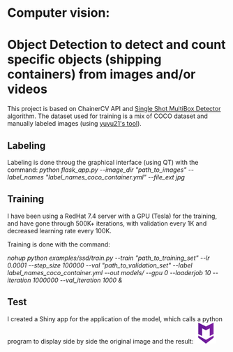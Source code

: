 # Computer vision: 
# Object Detection to detect and count specific objects (shipping containers) from images and/or videos

This project is based on ChainerCV API and [Single Shot MultiBox Detector](https://github.com/chainer/chainercv/tree/master/examples/ssd) algorithm.
The dataset used for training is a mix of COCO dataset and manually labeled images (using [yuyu21's tool](https://github.com/yuyu2172/image-labelling-tool)).

## Labeling
Labeling is done throug the graphical interface (using QT) with the command:
*python flask_app.py --image_dir "path_to_images" --label_names "label_names_coco_container.yml" --file_ext jpg*

## Training
I have been using a RedHat 7.4 server with a GPU (Tesla) for the training, and have gone through 500K+ iterations, with validation every 1K and decreased learning rate every 100K.

Training is done with the command:

*nohup python examples/ssd/train.py --train "path_to_training_set"   --lr 0.0001 --step_size 100000  --val "path_to_validation_set"   --label label_names_coco_container.yml    --out models/ --gpu 0 --loaderjob 10   --iteration 1000000 --val_iteration 1000 &*

## Test
I created a Shiny app for the application of the model, which calls a python program to display side by side the original image and the result:
![shiny_demo](https://github.com/adam-p/markdown-here/raw/master/src/common/images/icon48.png "Logo Title Text 1")
